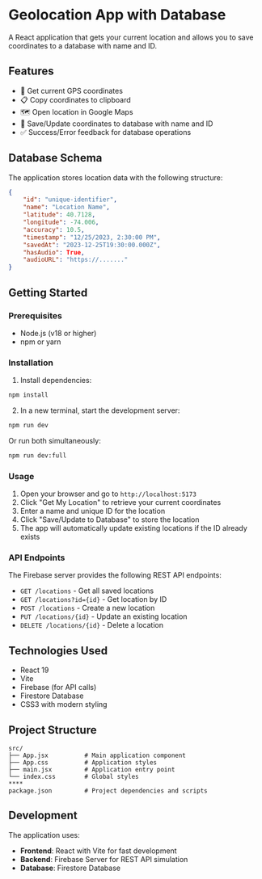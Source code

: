 # Geolocation App with Database

A React application that gets your current location and allows you to save coordinates to a database with name and ID.

## Features

-   📍 Get current GPS coordinates
-   📋 Copy coordinates to clipboard
-   🗺️ Open location in Google Maps
-   💾 Save/Update coordinates to database with name and ID
-   ✅ Success/Error feedback for database operations

## Database Schema

The application stores location data with the following structure:

```json
{
    "id": "unique-identifier",
    "name": "Location Name",
    "latitude": 40.7128,
    "longitude": -74.006,
    "accuracy": 10.5,
    "timestamp": "12/25/2023, 2:30:00 PM",
    "savedAt": "2023-12-25T19:30:00.000Z",
    "hasAudio": True,
    "audioURL": "https://......."
}
```

## Getting Started

### Prerequisites

-   Node.js (v18 or higher)
-   npm or yarn

### Installation

1. Install dependencies:

```bash
npm install
```

2. In a new terminal, start the development server:

```bash
npm run dev
```

Or run both simultaneously:

```bash
npm run dev:full
```

### Usage

1. Open your browser and go to `http://localhost:5173`
2. Click "Get My Location" to retrieve your current coordinates
3. Enter a name and unique ID for the location
4. Click "Save/Update to Database" to store the location
5. The app will automatically update existing locations if the ID already exists

### API Endpoints

The Firebase server provides the following REST API endpoints:

-   `GET /locations` - Get all saved locations
-   `GET /locations?id={id}` - Get location by ID
-   `POST /locations` - Create a new location
-   `PUT /locations/{id}` - Update an existing location
-   `DELETE /locations/{id}` - Delete a location

## Technologies Used

-   React 19
-   Vite
-   Firebase (for API calls)
-   Firestore Database
-   CSS3 with modern styling

## Project Structure

```
src/
├── App.jsx          # Main application component
├── App.css          # Application styles
├── main.jsx         # Application entry point
└── index.css        # Global styles
****
package.json         # Project dependencies and scripts
```

## Development

The application uses:

-   **Frontend**: React with Vite for fast development
-   **Backend**: Firebase Server for REST API simulation
-   **Database**: Firestore Database
